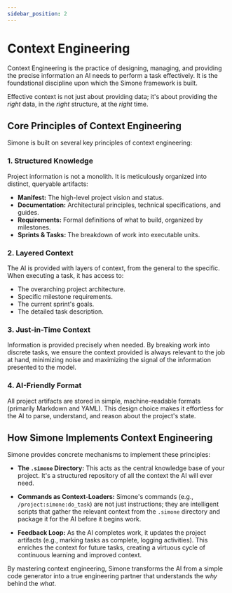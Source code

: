 ```yaml
---
sidebar_position: 2
---
```


# Context Engineering

Context Engineering is the practice of designing, managing, and providing the precise information an AI needs to perform a task effectively. It is the foundational discipline upon which the Simone framework is built.

Effective context is not just about providing data; it's about providing the *right* data, in the *right* structure, at the *right* time.

## Core Principles of Context Engineering

Simone is built on several key principles of context engineering:

### 1. Structured Knowledge

Project information is not a monolith. It is meticulously organized into distinct, queryable artifacts:

*   **Manifest:** The high-level project vision and status.
*   **Documentation:** Architectural principles, technical specifications, and guides.
*   **Requirements:** Formal definitions of what to build, organized by milestones.
*   **Sprints & Tasks:** The breakdown of work into executable units.

### 2. Layered Context

The AI is provided with layers of context, from the general to the specific. When executing a task, it has access to:

*   The overarching project architecture.
*   Specific milestone requirements.
*   The current sprint's goals.
*   The detailed task description.

### 3. Just-in-Time Context

Information is provided precisely when needed. By breaking work into discrete tasks, we ensure the context provided is always relevant to the job at hand, minimizing noise and maximizing the signal of the information presented to the model.

### 4. AI-Friendly Format

All project artifacts are stored in simple, machine-readable formats (primarily Markdown and YAML). This design choice makes it effortless for the AI to parse, understand, and reason about the project's state.

## How Simone Implements Context Engineering

Simone provides concrete mechanisms to implement these principles:

*   **The `.simone` Directory:** This acts as the central knowledge base of your project. It's a structured repository of all the context the AI will ever need.

*   **Commands as Context-Loaders:** Simone's commands (e.g., `/project:simone:do_task`) are not just instructions; they are intelligent scripts that gather the relevant context from the `.simone` directory and package it for the AI before it begins work.

*   **Feedback Loop:** As the AI completes work, it updates the project artifacts (e.g., marking tasks as complete, logging activities). This enriches the context for future tasks, creating a virtuous cycle of continuous learning and improved context.

By mastering context engineering, Simone transforms the AI from a simple code generator into a true engineering partner that understands the *why* behind the *what*.